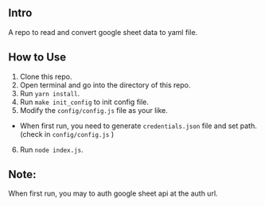 ## Intro

A repo to read and convert google sheet data to yaml file.

## How to Use
1. Clone this repo.
2. Open terminal and go into the directory of this repo.
3. Run `yarn install`.
4. Run `make init_config` to init config file.
5. Modify the `config/config.js` file as your like.
  - When first run, you need to generate `credentials.json` file and set path.(check in `config/config.js` )
6. Run `node index.js`.

## Note: 

When first run, you may to auth google sheet api at the auth url.